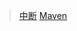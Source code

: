 
> [中断](https://mp.weixin.qq.com/s/c9kfirfsdD6pWuiizC5E6g)
> [Maven](https://mp.weixin.qq.com/s?__biz=MzA5MTkxMDQ4MQ%3D%3D&chksm=88621c55bf159543a6841eb34bc0d89d25b40946b3e0a9f1bf679591e1c447a45c74582a5ff0&idx=1&lang=zh_CN&mid=2648933483&scene=21&sn=b925f4c9fafa4528d07e8768a8310823&token=272569675#wechat_redirect)


